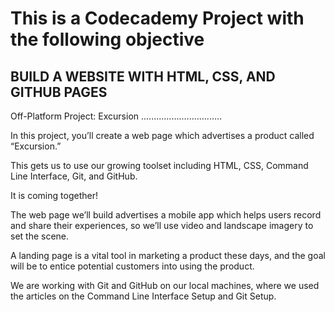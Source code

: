 This is a Codecademy Project with the following objective
=========================================================

BUILD A WEBSITE WITH HTML, CSS, AND GITHUB PAGES
------------------------------------------------


Off-Platform Project: Excursion
................................


In this project, you’ll create a web page which advertises a product called “Excursion.” 

This gets us to use our growing toolset including HTML, CSS, Command Line Interface, Git, and GitHub. 

It is coming together!

The web page we’ll build advertises a mobile app which helps users record and share their experiences, so we’ll use video and landscape imagery to set the scene. 

A landing page is a vital tool in marketing a product these days, and the goal will be to entice potential customers into using the product.

We are working  with Git and GitHub on our local machines, where we used the articles on the Command Line Interface Setup and Git Setup.
